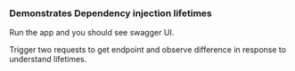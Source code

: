 ### Demonstrates Dependency injection lifetimes

Run the app and you should see swagger UI.

Trigger two requests to get endpoint and observe difference in response to understand lifetimes.